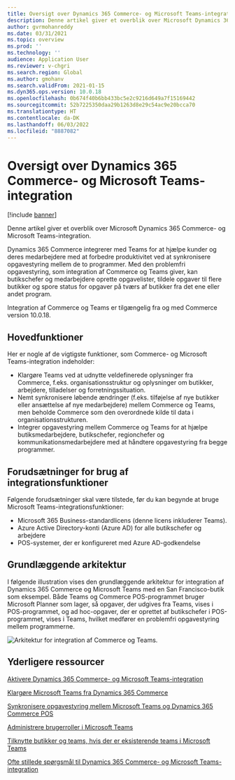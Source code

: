 ```yaml
---
title: Oversigt over Dynamics 365 Commerce- og Microsoft Teams-integration
description: Denne artikel giver et overblik over Microsoft Dynamics 365 Commerce- og Microsoft Teams-integration.
author: gvrmohanreddy
ms.date: 03/31/2021
ms.topic: overview
ms.prod: ''
ms.technology: ''
audience: Application User
ms.reviewer: v-chgri
ms.search.region: Global
ms.author: gmohanv
ms.search.validFrom: 2021-01-15
ms.dyn365.ops.version: 10.0.18
ms.openlocfilehash: 0b674f40b6bb433bc5e2c9216d649a7f15169442
ms.sourcegitcommit: 52b7225350daa29b1263d8e29c54ac9e20bcca70
ms.translationtype: HT
ms.contentlocale: da-DK
ms.lasthandoff: 06/03/2022
ms.locfileid: "8887082"
---
```

# <a name="dynamics-365-commerce-and-microsoft-teams-integration-overview"></a>Oversigt over Dynamics 365 Commerce- og Microsoft Teams-integration

[!include [banner](includes/banner.md)]

Denne artikel giver et overblik over Microsoft Dynamics 365 Commerce- og Microsoft Teams-integration.

Dynamics 365 Commerce integrerer med Teams for at hjælpe kunder og deres medarbejdere med at forbedre produktivitet ved at synkronisere opgavestyring mellem de to programmer. Med den problemfri opgavestyring, som integration af Commerce og Teams giver, kan butikschefer og medarbejdere oprette opgavelister, tildele opgaver til flere butikker og spore status for opgaver på tværs af butikker fra det ene eller andet program.

Integration af Commerce og Teams er tilgængelig fra og med Commerce version 10.0.18.

## <a name="key-features"></a>Hovedfunktioner

Her er nogle af de vigtigste funktioner, som Commerce- og Microsoft Teams-integration indeholder:

- Klargøre Teams ved at udnytte veldefinerede oplysninger fra Commerce, f.eks. organisationsstruktur og oplysninger om butikker, arbejdere, tilladelser og forretningssituation.
- Nemt synkronisere løbende ændringer (f.eks. tilføjelse af nye butikker eller ansættelse af nye medarbejdere) mellem Commerce og Teams, men beholde Commerce som den overordnede kilde til data i organisationsstrukturen.
- Integrer opgavestyring mellem Commerce og Teams for at hjælpe butiksmedarbejdere, butikschefer, regionchefer og kommunikationsmedarbejdere med at håndtere opgavestyring fra begge programmer.

## <a name="prerequisites-for-using-integration-features"></a>Forudsætninger for brug af integrationsfunktioner

Følgende forudsætninger skal være tilstede, før du kan begynde at bruge Microsoft Teams-integrationsfunktioner:

- Microsoft 365 Business-standardlicens (denne licens inkluderer Teams).
- Azure Active Directory-konti (Azure AD) for alle butikschefer og arbejdere
- POS-systemer, der er konfigureret med Azure AD-godkendelse

## <a name="conceptual-architecture"></a>Grundlæggende arkitektur

I følgende illustration vises den grundlæggende arkitektur for integration af Dynamics 365 Commerce og Microsoft Teams med en San Francisco-butik som eksempel. Både Teams og Commerce POS-programmet bruger Microsoft Planner som lager, så opgaver, der udgives fra Teams, vises i POS-programmet, og ad hoc-opgaver, der er oprettet af butikschefer i POS-programmet, vises i Teams, hvilket medfører en problemfri opgavestyring mellem programmerne.    

![Arkitektur for integration af Commerce og Teams.](media/d365-commerce-teams-integration-conceptual-architecture.png)

## <a name="additional-resources"></a>Yderligere ressourcer

[Aktivere Dynamics 365 Commerce- og Microsoft Teams-integration](enable-teams-integration.md)

[Klargøre Microsoft Teams fra Dynamics 365 Commerce](provision-teams-from-commerce.md)

[Synkronisere opgavestyring mellem Microsoft Teams og Dynamics 365 Commerce POS](synchronize-tasks-teams-pos.md)

[Administrere brugerroller i Microsoft Teams](manage-user-roles-teams.md)

[Tilknytte butikker og teams, hvis der er eksisterende teams i Microsoft Teams](map-stores-existing-teams.md)

[Ofte stillede spørgsmål til Dynamics 365 Commerce- og Microsoft Teams-integration](teams-integration-faq.md)
